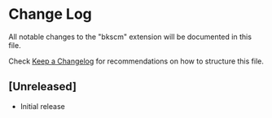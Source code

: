 # Change Log

All notable changes to the "bkscm" extension will be documented in this file.

Check [Keep a Changelog](http://keepachangelog.com/) for recommendations on how to structure this file.

## [Unreleased]

- Initial release